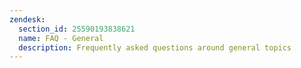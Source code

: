 ```yaml
---
zendesk:
  section_id: 25590193838621
  name: FAQ - General
  description: Frequently asked questions around general topics
---
```

